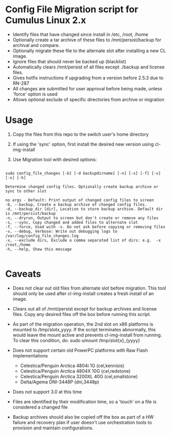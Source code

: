 # Config File Migration script for Cumulus Linux 2.x

- Identify files that have changed since install in /etc, /root, /home
- Optionally create a tar archive of these files to /mnt/persist/backup for archival and compare.
- Optionally migrate these file to the alternate slot after installing a new CL image.
- Ignore files that should never be backed up (blacklist)
- Automatically clears /mnt/persist of all files except ./backup and license files.
- Gives hotfix instructions if upgrading from a version before 2.5.3 due to RN-287
- All changes are submitted for user approval before being made, unless 'force' option is used
- Allows optional exclude of specific directories from archive or migration


# Usage

1. Copy the files from this repo to the switch user's home directory

1. If using the 'sync' option, first install the desired new version
  using cl-img-install

1. Use Migration tool with desired options:

<pre><code>
sudo config_file_changes [-b] [-d backupdirname] [-n] [-s] [-f] [-v] [-x] [-h]
     
Determine changed config files. Optionally create backup archive or sync to other slot

no args - Default: Print output of changed config files to screen
-b, --backup, Create a backup archive of changed config files.
-d, --backup_dir [dir], Location to store backup archive. Default dir is /mnt/persist/backup
-n, --dryrun, Output to screen but don't create or remove any files
-s, --sync, Copy changed and added files to alternate slot
-f, --force, Used with -s. Do not ask before copying or removing files
-v, --debug, Verbose: Write out debugging logs to /var/log/config_file_changes.log
-x, --exclude dirs, Exclude a comma separated list of dirs: e.g.  -x /root,/home
-h, --help, Show this message

</code></pre>


# Caveats
- Does not clear out old files from alternate slot before migration.
  This tool should only be used after cl-img-install creates a fresh
  install of an image.
 
- Clears out all of /mnt/persist except for backup archives and license files.
  Copy any desired files off the box before running this script.

- As part of the migration operation, the 2nd slot on x86 platforms is
  mounted to /tmp/slotx_yyyy. If the script terminates abnormally, this would
  leave the mount active and prevents cl-img-install from running. To clear
  this condition, do:  sudo umount /tmp/slot{x}_{yyyy} 

- Does not support certain old PowerPC platforms with Raw Flash implementations
    - Celestica/Penguin Arctica 4804i 1G (cel,kennisis)
    - Celestica/Penguin Arctica 4804X 10G (cel,redstone)
    - Celestica/Penguin Arctica 3200XL 40G (cel,smallstone)
    - Delta/Agema DNI-3448P (dni,3448p)

- Does not support 3.0 at this time

- Files are identified by their modification time, so a 'touch' on a file
  is considered a changed file

- Backup archives should also be copied off the box as part of a HW failure
  and recovery plan if user doesn't use orchestration tools to provision
  and maintain configurations.

